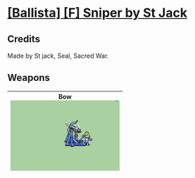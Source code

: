 # [\[Ballista\] \[F\] Sniper by St Jack](./)
## Credits

Made by St jack, Seal, Sacred War.

## Weapons

| <b>Bow</b><br/><img alt="Bow animation" src="./5.%20Bow%20(Ballista)/Bow.gif"/> |
| :---: |
